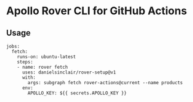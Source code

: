 # Apollo Rover CLI for GitHub Actions

## Usage
```
jobs:
  fetch:
    runs-on: ubuntu-latest
    steps:
    - name: rover fetch
      uses: danielsinclair/rover-setup@v1
      with:
        args: subgraph fetch rover-actions@current --name products
      env:
        APOLLO_KEY: ${{ secrets.APOLLO_KEY }}
```